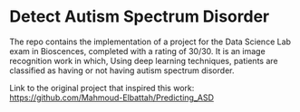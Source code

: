 # Detect Autism Spectrum Disorder
The repo contains the implementation of a project for the Data Science Lab exam in Bioscences, completed with a rating of 30/30. It is an image recognition work in which, Using deep learning techniques, patients are classified as having or not having autism spectrum disorder.

Link to the original project that inspired this work: https://github.com/Mahmoud-Elbattah/Predicting_ASD
